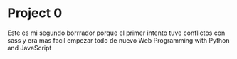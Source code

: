# Project 0
Este es mi segundo borrrador porque el primer intento tuve conflictos con sass y era 
mas facil empezar todo de nuevo
Web Programming with Python and JavaScript
